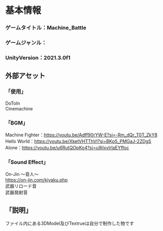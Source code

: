 # 基本情報
### ゲームタイトル：Machine_Battle  
### ゲームジャンル：  
### UnityVersion：2021.3.0f1  
## 外部アセット  
### 「使用」  
DoToIn  
Cinemachine  
### 「BGM」  
Machine Fighter：https://youtu.be/Adff90rYW-E?si=-Rm_dQr_T0T_ZkY8  
Hello World：https://youtu.be/XketVHTThVI?si=BKp5_PMGaJ-2ZDgS  
Alone：https://youtu.be/u6RutQOpKo4?si=u9iIxvlrlaEYffoc  
### 「Sound Effect」  
On-Jin ～音人～  
https://on-jin.com/kiyaku.php  
武器リロード音  
武器発射音  
## 「説明」  
ファイル内にある3DModel及びTextrueは自分で制作した物です  
